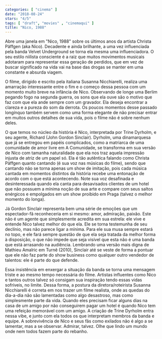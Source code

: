 ```yaml
---
categories: [ "cinema" ]
date: "2018-08-24"
stars: "4/5"
tags: [ "draft", "movies" , "cinemaqui" ]
title: "Nico, 1988"
---
```

Abre uma janela em "Nico, 1988" sobre os últimos anos da artista Christa
Päffgen (aka Nico). Decadente e ainda brilhante, a uma vez influenciada
pela banda Velvet Underground se torna ela mesma uma influenciadora. O
seu estilo niilista consciente é a raiz que muitos movimentos musicais
adotaram para representar essa geração de perdidos, que em vez de
buscar significado na vida vai na base das drogas se manter em uma
constante e absurda viagem.

O filme, dirigido e escrito pela italiana Susanna Nicchiarelli, realiza
uma amarração interessante entre o fim e o começo dessa pessoa com um
momento muito breve na infância de Nico. Observando de longe uma Berlim
pegando fogo na segunda guerra, os sons que ela ouve são o motivo que faz
com que ela ande sempre com um gravador. Ela deseja encontrar a clareza
e a pureza do som da derrota. Os poucos momentos desse passado longínquo
também servem como uma forma elegante de não precisar entrar em muitos
outros detalhes de sua vida, pois o filme não é sobre nenhum deles.

O que temos no núcleo da história é Nico, interpretada por Trine
Dyrholm, e seu agente, Richard (John Gordon Sinclair). Dyrholm,
uma dinamarquesa que já se entregou em papéis complicados, como a
matriarca de uma comunidade de amor livre em A Comunidade, se transforma
em sua versão de Nico com tamanha naturalidade que ela nos traz aquela
impressão injusta de atriz de um papel só. Ela é tão autêntica
falando como Christa Päffgen quanto cantando (é sua voz nas músicas do
filme), sendo que cantando não se torna apenas um show de imitação,
pois cada música cantada em momentos distintos da história recebe
uma entonação de acordo com o que está acontecendo. Note sua voz
desafinada e desinteressada quando ela canta para desavisados clientes
de um hotel que não possuem a mínima noção de sua arte e compare
com seus saltos enérgicos e empolgados em um show proibido em Praga
(talvez o melhor momento do longa).

Já Gordon Sinclair representa bem uma série de emoções que um
espectador-fã reconheceria em si mesmo: amor, admiração, paixão. Este
não é um agente que simplesmente acredita em sua estrela: ele vive e
entende Nico talvez melhor do que ela. Ele se torna testemunha de seu
declínio, mas não parece ligar a mínima. Para ele sua musa sempre
estará no topo, e ele fará sempre questão de que ela seja tratada da
melhor forma à disposição, o que não impede que seja visível que
esta não é uma banda que está arrasando na audiência. Lembrando uma
versão mais digna de Mathieu Amalric em Turnê (2010), Sinclair até
se veste de forma a pontuar que ele não faz parte do show business como
qualquer outro vendedor de talentos: ele é parte do que defende.

Essa insistência em enxergar a situação da banda se torna uma mensagem
triste e ao mesmo tempo necessária do filme. Artistas influentes como
Nico e tantos outros talvez só consigam sua inspiração tendo essas
vidas sofríveis, no limite. Dessa forma, a postura da diretora/roteirista
Susanna Nicchiarelli é correta em nos trazer um filme realista, onde
as quedas do dia-a-dia não são lamentadas como algo desastroso, mas
como simplesmente parte da vida. Quando eles precisam ficar alguns dias
na casa de um amigo por não conseguirem pagar um hotel é quando Nico
tem uma refeição memorável com um amigo. A criação de Trine Dyrholm
entra nessa vibe, e junto com ela todos os que interpretam membros da
banda e equipe. A sobrevivência de Nico e seus fãs como exilados não
é algo a se lamentar, mas a se observar. Admirar, talvez. Olhe que
lindo um mundo onde nem todos fazem parte do rebanho.
